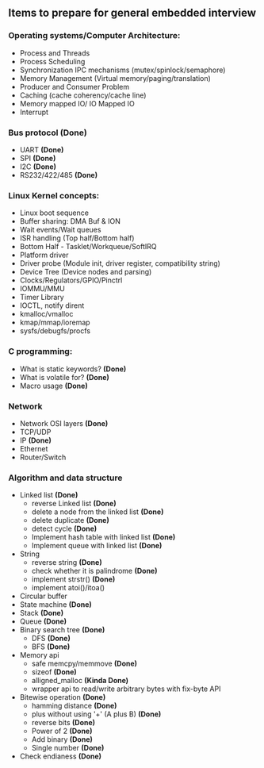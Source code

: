## Items to prepare for general embedded interview


### Operating systems/Computer Architecture:
- Process and Threads
- Process Scheduling
- Synchronization IPC mechanisms (mutex/spinlock/semaphore)
- Memory Management (Virtual memory/paging/translation)
- Producer and Consumer Problem
- Caching (cache coherency/cache line)
- Memory mapped IO/ IO Mapped IO
- Interrupt

### Bus protocol **(Done)**
- UART **(Done)**
- SPI **(Done)**
- I2C **(Done)**
- RS232/422/485 **(Done)**

### Linux Kernel concepts:
- Linux boot sequence
- Buffer sharing: DMA Buf & ION
- Wait events/Wait queues
- ISR handling (Top half/Bottom half)
- Bottom Half - Tasklet/Workqueue/SoftIRQ
- Platform driver
- Driver probe (Module init, driver register, compatibility string)
- Device Tree (Device nodes and parsing)
- Clocks/Regulators/GPIO/Pinctrl
- IOMMU/MMU
- Timer Library
- IOCTL, notify dirent
- kmalloc/vmalloc
- kmap/mmap/ioremap
- sysfs/debugfs/procfs

### C programming:
- What is static keywords? **(Done)**
- What is volatile for? **(Done)**
- Macro usage **(Done)**

### Network
- Network OSI layers **(Done)**
- TCP/UDP 
- IP **(Done)**
- Ethernet
- Router/Switch

### Algorithm and data structure
- Linked list **(Done)**
  - reverse Linked list **(Done)**
  - delete a node from the linked list **(Done)**
  - delete duplicate **(Done)**
  - detect cycle **(Done)**
  - Implement hash table with linked list **(Done)**
  - Implement queue with linked list **(Done)**
- String
  - reverse string **(Done)**
  - check whether it is palindrome **(Done)**
  - implement strstr() **(Done)**
  - implement atoi()/itoa()
- Circular buffer
- State machine **(Done)**
- Stack **(Done)**
- Queue **(Done)**
- Binary search tree **(Done)**
  - DFS **(Done)**
  - BFS **(Done)**
- Memory api
  - safe memcpy/memmove **(Done)**
  - sizeof **(Done)**
  - alligned_malloc **(Kinda Done)**
  - wrapper api to read/write arbitrary bytes with fix-byte API
- Bitewise operation **(Done)**
  - hamming distance **(Done)**
  - plus without using '+' (A plus B) **(Done)**
  - reverse bits **(Done)**
  - Power of 2 **(Done)**
  - Add binary **(Done)**
  - Single number **(Done)**
- Check endianess **(Done)**

